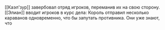 [[Каэл'зур]] завербовал отряд игроков, переманив их на свою сторону.
[[Элиан]] вводит игроков в курс дела: Король отправил несколько караванов одновременно, что бы запутать противника. Они уже знают, что 